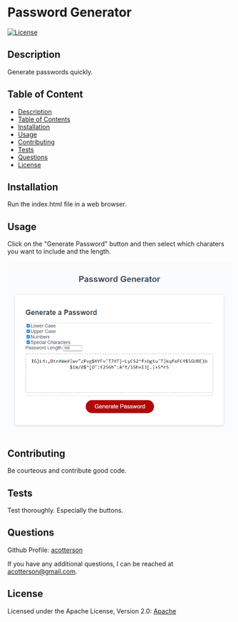# Password Generator

[![License](https://img.shields.io/badge/License-Apache_2.0-blue.svg)](https://opensource.org/licenses/Apache-2.0)

## Description

Generate passwords quickly.

## Table of Content

- [Description](#description)
- [Table of Contents](#table-of-contents)
- [Installation](#installation)
- [Usage](#usage)
- [Contributing](#contributing)
- [Tests](#tests)
- [Questions](#questions)
- [License](#license)

## Installation

Run the index.html file in a web browser.

## Usage

Click on the "Generate Password" button and then select which charaters you want to include and the length.

![Screenshot](assets/images/screenshot.png)

## Contributing

Be courteous and contribute good code.

## Tests

Test thoroughly. Especially the buttons.

## Questions

Github Profile: [acotterson](https://github.com/acotterson)

If you have any additional questions, I can be reached at [acotterson@gmail.com](mailto:acotterson@gmail.com).

## License

Licensed under the Apache License, Version 2.0: [Apache](https://opensource.org/licenses/Apache-2.0)

